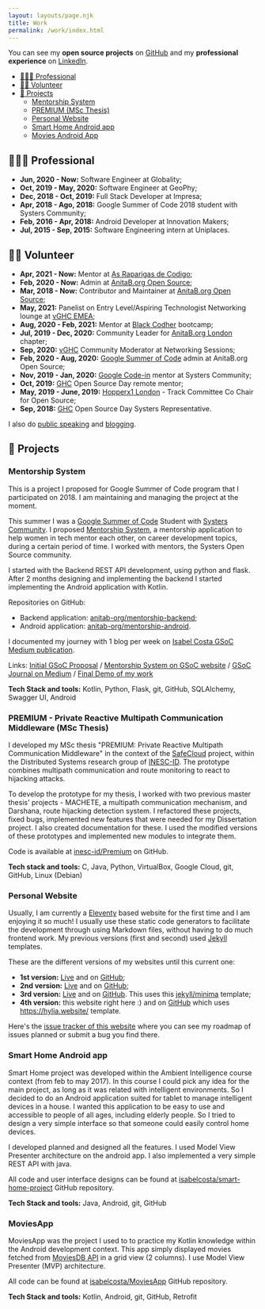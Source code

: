 ```yaml
---
layout: layouts/page.njk
title: Work
permalink: /work/index.html
---
```


You can see my **open source projects** on [GitHub](https://github.com/isabelcosta) and my **professional experience** on [LinkedIn](https://www.linkedin.com/in/isabelcmdcosta).

- [👩🏾‍💻 Professional](#heading-professional)
- [👐🏾 Volunteer](#heading-volunteer)
- [🚧 Projects](#heading-projects)
    - [Mentorship System](#heading-mentorship-system)
    - [PREMIUM (MSc Thesis)](#heading-premium-private-reactive-multipath-communication-middleware-(msc-thesis))
    - [Personal Website](#heading-personal-website)
    - [Smart Home Android app](#heading-smart-home-android-app)
    - [Movies Android App](#heading-moviesapp)

## 👩🏾‍💻 Professional

- **Jun, 2020 - Now:** Software Engineer at Globality;
- **Oct, 2019 - May, 2020:** Software Engineer at GeoPhy;
- **Dec, 2018 - Oct, 2019:** Full Stack Developer at Impresa;
- **Apr, 2018 - Ago, 2018:** Google Summer of Code 2018 student with Systers Community;
- **Feb, 2016 - Apr, 2018:** Android Developer at Innovation Makers;
- **Jul, 2015 - Sep, 2015:** Software Engineering intern at Uniplaces.

## 👐🏾 Volunteer

- **Apr, 2021 - Now:** Mentor at [As Raparigas de Codigo](https://raparigasdocodigo.pt/);
- **Feb, 2020 - Now:** Admin at [AnitaB.org Open Source](https://github.com/anitab-org);
- **Mar, 2018 - Now:** Contributor and Maintainer at [AnitaB.org Open Source](https://github.com/anitab-org);
- **May, 2021:** Panelist on Entry Level/Aspiring Technologist Networking lounge at [vGHC EMEA](https://ghc.anitab.org/ghc-emea-home);
- **Aug, 2020 - Feb, 2021:** Mentor at [Black Codher](https://blackcodher.com/) bootcamp;
- **Jul, 2019 - Dec, 2020:** Community Leader for [AnitaB.org London](https://community.anitab.org/) chapter;
- **Sep, 2020:** [vGHC](https://ghc.anitab.org/) Community Moderator at Networking Sessions; 
- **Feb, 2020 - Aug, 2020:** [Google Summer of Code](https://summerofcode.withgoogle.com/) admin at AnitaB.org Open Source;
- **Nov, 2019 - Jan, 2020:** [Google Code-in](https://codein.withgoogle.com/) mentor at Systers Community;
- **Oct, 2019:** [GHC](https://ghc.anitab.org/) Open Source Day remote mentor;
- **May, 2019 - June, 2019:** [Hopperx1 London](https://community.anitab.org/event/hopperx1-london/) - Track Committee Co Chair for Open Source;
- **Sep, 2018:** [GHC](https://ghc.anitab.org/) Open Source Day Systers Representative.

I also do [public speaking](/talks/) and [blogging](/posts/).

## 🚧 Projects

### Mentorship System

This is a project I proposed for Google Summer of Code program that I participated on 2018. I am maintaining and managing the project at the moment.

This summer I was a [Google Summer of Code](https://summerofcode.withgoogle.com) Student with [Systers Community](https://github.com/systers). I proposed [Mentorship System](https://summerofcode.withgoogle.com/archive/2018/projects/6592097335377920/), a mentorship application to help women in tech mentor each other, on career development topics, during a certain period of time. I worked with mentors, the Systers Open Source community.

I started with the Backend REST API development, using python and flask. After 2 months designing and implementing the backend I started implementing the Android application with Kotlin.

Repositories on GitHub:
- Backend application: [anitab-org/mentorship-backend](https://github.com/anitab-org/mentorship-backend);
- Android application: [anitab-org/mentorship-android](https://github.com/anitab-org/mentorship-android).

I documented my journey with 1 blog per week on [Isabel Costa GSoC Medium publication](https://medium.com/isabel-costa-gsoc). 

Links: [Initial GSoC Proposal]() / [Mentorship System on GSoC website](https://summerofcode.withgoogle.com/archive/2018/projects/6592097335377920/) / [GSoC Journal on Medium](https://medium.com/isabel-costa-gsoc) / [Final Demo of my work](https://www.youtube.com/watch?v=xRZrdR47R-w)

**Tech Stack and tools:** Kotlin, Python, Flask, git, GitHub, SQLAlchemy, Swagger UI, Android

### PREMIUM - Private Reactive Multipath Communication Middleware (MSc Thesis)

I developed my MSc thesis "PREMIUM: Private Reactive Multipath Communication Middleware" in the context of the [SafeCloud](https://www.safecloud-project.eu/) project, within the Distributed Systems research group of [INESC-ID](https://www.inesc-id.pt/). The prototype combines multipath communication and route monitoring to react to hijacking attacks.

To develop the prototype for my thesis, I worked with two previous master thesis' projects - MACHETE, a multipath communication mechanism, and Darshana, route hijacking detection system. I refactored these projects, fixed bugs, implemented new features that were needed for my Dissertation project. I also created documentation for these.
I used the modified versions of these prototypes and implemented new modules to integrate them.

Code is available at [inesc-id/Premium](https://github.com/inesc-id/Premium) on GitHub.

**Tech stack and tools:** C, Java, Python, VirtualBox, Google Cloud, git, GitHub, Linux (Debian)

### Personal Website

Usually, I am currently a [Eleventy](https://www.11ty.dev/) based website for the first time and I am enjoying it so much! I usually use these static code generators to facilitate the development through using Markdown files, without having to do much frontend work. My previous versions (first and second) used [Jekyll](https://jekyllrb.com/) templates.

These are the different versions of my websites until this current one:
- **1st version:** [Live](http://isabelcosta.github.io/first-personal-website) and on [GitHub](http://github.com/isabelcosta/first-personal-website);
- **2nd version:** [Live](http://isabelcosta.github.io/second-personal-website) and on [GitHub](https://github.com/isabelcosta/second-personal-website);
- **3rd version:** [Live](http://isabelcosta.github.io/third-personal-website) and on [GitHub](https://github.com/isabelcosta/third-personal-website). This uses this [jekyll/minima](https://github.com/jekyll/minima) template;
- **4th version:** this website right here :) and on [GitHub](https://github.com/isabelcosta/isabelcosta.github.io) which uses https://hylia.website/ template.

Here's the [issue tracker of this website](https://github.com/isabelcosta/isabelcosta.github.io/issues) where you can see my roadmap of issues planned or submit a bug you find there.

### Smart Home Android app

Smart Home project was developed within the Ambient Intelligence course context (from feb to may 2017). In this course I could pick any idea for the main project, as long as it was related with intelligent environments. So I decided to do an Android application suited for tablet to manage intelligent devices in a house. I wanted this application to be easy to use and accessible to people of all ages, including elderly people. So I tried to design a very simple interface so that someone could easily control home devices.

I developed planned and designed all the features. I used Model View Presenter architecture on the android app. I also implemented a very simple REST API with java.

All code and user interface designs can be found at [isabelcosta/smart-home-project](https://github.com/isabelcosta/smart-home-project) GitHub repository.

**Tech Stack and tools:** Java, Android, git, GitHub

### MoviesApp

MoviesApp was the project I used to to practice my Kotlin knowledge within the Android development context. This app simply displayed movies fetched from [MoviesDB API](https://developers.themoviedb.org/3) in a grid view (2 columns). I use Model View Presenter (MVP) architecture.

All code can be found at [isabelcosta/MoviesApp](https://github.com/isabelcosta/MoviesApp) GitHub repository.

**Tech Stack and tools:** Kotlin, Android, git, GitHub, Retrofit

